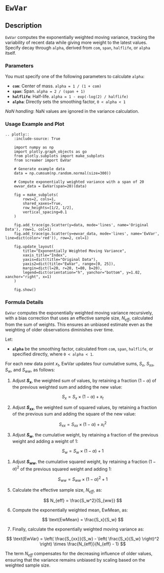 # `EwVar`

## Description

`EwVar` computes the exponentially weighted moving variance, tracking the variability of recent data while giving more weight to the latest values. Specify decay through `alpha`, derived from `com`, `span`, `halflife`, or `alpha` itself.

### Parameters

You must specify one of the following parameters to calculate `alpha`:

- **`com`**: Center of mass. `alpha = 1 / (1 + com)`
- **`span`**: Span. `alpha = 2 / (span + 1)`
- **`halflife`**: Half-life. `alpha = 1 - exp(-log(2) / halflife)`
- **`alpha`**: Directly sets the smoothing factor, `0 < alpha < 1`

*NaN handling*: NaN values are ignored in the variance calculation.

### Usage Example and Plot

```{eval-rst}
.. plotly::
    :include-source: True

    import numpy as np
    import plotly.graph_objects as go
    from plotly.subplots import make_subplots
    from screamer import EwVar

    # Generate example data
    data = np.cumsum(np.random.normal(size=300))

    # Compute exponentially weighted variance with a span of 20
    ewvar_data = EwVar(span=20)(data)

    fig = make_subplots(
        rows=2, cols=1,
        shared_xaxes=True,
        row_heights=[1/2, 1/2],
        vertical_spacing=0.1
    )

    fig.add_trace(go.Scatter(y=data, mode='lines', name='Original Data'), row=1, col=1)
    fig.add_trace(go.Scatter(y=ewvar_data, mode='lines', name='EwVar', line=dict(color='red')), row=2, col=1)

    fig.update_layout(
        title="Exponentially Weighted Moving Variance",
        xaxis_title="Index",
        yaxis=dict(title="Original Data"),
        yaxis2=dict(title="EwVar", range=[0, 25]),
        margin=dict(l=20, r=20, t=80, b=20),
        legend=dict(orientation="h", yanchor="bottom", y=1.02, xanchor="right", x=1)        
    )

    fig.show()
```

### Formula Details

`EwVar` computes the exponentially weighted moving variance recursively, with a bias correction that uses an effective sample size, $N_{eff}$, calculated from the sum of weights. This ensures an unbiased estimate even as the weighting of older observations diminishes over time.

Let:
- **`alpha`** be the smoothing factor, calculated from `com`, `span`, `halflife`, or specified directly, where `0 < alpha < 1`.

For each new data point $x_t$, EwVar updates four cumulative sums, $S_x$, $S_{xx}$, $S_w$, and $S_{ww}$, as follows:

1. Adjust **$S_x$**, the weighted sum of values, by retaining a fraction $(1 - \alpha)$ of the previous weighted sum and adding the new value:

$$
S_x = S_x \times (1 - \alpha) + x_t
$$

2. Adjust **$S_{xx}$**, the weighted sum of squared values, by retaining a fraction of the previous sum and adding the square of the new value:

$$
S_{xx} = S_{xx} \times (1 - \alpha) + x_t^2
$$

3. Adjust **$S_w$**, the cumulative weight, by retaining a fraction of the previous weight and adding a weight of $1$:

$$
S_w = S_w \times (1 - \alpha) + 1
$$

1. Adjust **$S_{ww}$**, the cumulative squared weight, by retaining a fraction $(1 - \alpha)^2$ of the previous squared weight and adding $1$:

$$
S_{ww} = S_{ww} \times (1 - \alpha)^2 + 1
$$

5. Calculate the effective sample size, $N_{eff}$, as:

$$
N_{eff} = \frac{S_w^2}{S_{ww}}
$$

6. Compute the exponentially weighted mean, $\text{EwMean}$, as:

$$
\text{EwMean} = \frac{S_x}{S_w}
$$

7. Finally, calculate the exponentially weighted moving variance as:

$$
\text{EwVar} = \left( \frac{S_{xx}}{S_w} - \left( \frac{S_x}{S_w} \right)^2 \right) \times \frac{N_{eff}}{N_{eff} - 1}
$$

The term $N_{eff}$ compensates for the decreasing influence of older values, ensuring that the variance remains unbiased by scaling based on the weighted sample size.


